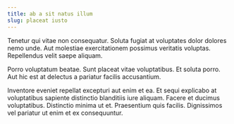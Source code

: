 ```yaml
---
title: ab a sit natus illum
slug: placeat iusto
---
```


Tenetur qui vitae non consequatur. Soluta fugiat at voluptates dolor dolores nemo unde. Aut molestiae exercitationem possimus veritatis voluptas. Repellendus velit saepe aliquam.

Porro voluptatum beatae. Sunt placeat vitae voluptatibus. Et soluta porro. Aut hic est at delectus a pariatur facilis accusantium.

Inventore eveniet repellat excepturi aut enim et ea. Et sequi explicabo at voluptatibus sapiente distinctio blanditiis iure aliquam. Facere et ducimus voluptatibus. Distinctio minima ut et. Praesentium quis facilis. Dignissimos vel pariatur ut enim et ex consequuntur.
